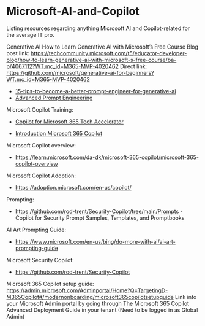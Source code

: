 # Microsoft-AI-and-Copilot
Listing resources regarding anything Microsoft AI and Copilot-related for the average IT pro.

Generative AI
How to Learn Generative AI with Microsoft’s Free Course
Blog post link: https://techcommunity.microsoft.com/t5/educator-developer-blog/how-to-learn-generative-ai-with-microsoft-s-free-course/ba-p/4067112?WT.mc_id=M365-MVP-4020462
Direct link: https://github.com/microsoft/generative-ai-for-beginners?WT.mc_id=M365-MVP-4020462



- [15-tips-to-become-a-better-prompt-engineer-for-generative-ai](https://techcommunity.microsoft.com/t5/ai-azure-ai-services-blog/15-tips-to-become-a-better-prompt-engineer-for-generative-ai/ba-p/3882935?WT.mc_id=M365-MVP-4020462)
- [Advanced Prompt Engineering](https://learn.microsoft.com/en-us/azure/ai-services/openai/concepts/advanced-prompt-engineering?WT.mc_id=M365-MVP-4020462)

Microsoft Copilot Training:
- [Copilot for Microsoft 365 Tech Accelerator](https://techcommunity.microsoft.com/t5/tech-community-live/copilot-for-microsoft-365-tech-accelerator/ev-p/4028578?WT.mc_id=M365-MVP-4020462)


- [Introduction Microsoft 365 Copilot](https://learn.microsoft.com/en-us/training/modules/introduction-microsoft-365-copilot?WT.mc_id=M365-MVP-4020462)

Microsoft Copilot overview:
- https://learn.microsoft.com/da-dk/microsoft-365-copilot/microsoft-365-copilot-overview

Microsoft Copilot Adoption:
- https://adoption.microsoft.com/en-us/copilot/

Prompting:
- https://github.com/rod-trent/Security-Copilot/tree/main/Prompts - Copilot for Security Prompt Samples, Templates, and Promptbooks

AI Art Prompting Guide:
- https://www.microsoft.com/en-us/bing/do-more-with-ai/ai-art-prompting-guide

Microsoft Security Copilot:
- https://github.com/rod-trent/Security-Copilot

Microsoft 365 Copilot setup guide:
https://admin.microsoft.com/Adminportal/Home?Q=TargetingD-M365Copilot#/modernonboarding/microsoft365copilotsetupguide
Link into your Microsoft Admin portal by going through The Microsoft 365 Copilot Advanced Deployment Guide in your tenant (Need to be logged in as Global Admin)
